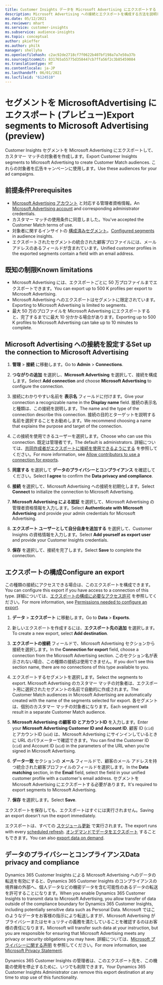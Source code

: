 ```yaml
---
title: Customer Insights データを Microsoft Advertising にエクスポートする
description: Microsoft Advertising への接続とエクスポートを構成する方法を説明します。
ms.date: 05/12/2021
ms.reviewer: mhart
ms.service: customer-insights
ms.subservice: audience-insights
ms.topic: conceptual
author: pkieffer
ms.author: philk
manager: shellyha
ms.openlocfilehash: c2ac92de2718cf7f0622b407bf198a7a7e50a37b
ms.sourcegitcommit: 831765a55775d358447cb7ffa56f2c3b85459084
ms.translationtype: HT
ms.contentlocale: ja-JP
ms.lasthandoff: 06/01/2021
ms.locfileid: "6124510"
---
```

# <a name="export-segments-to-microsoft-advertising-preview"></a><span data-ttu-id="d17ac-103">セグメントを MicrosoftAdvertising にエクスポート (プレビュー)</span><span class="sxs-lookup"><span data-stu-id="d17ac-103">Export segments to Microsoft Advertising (preview)</span></span>

<span data-ttu-id="d17ac-104">Customer Insights セグメントを Microsoft Advertising にエクスポートして、カスタマー マッチの対象者を作成します。</span><span class="sxs-lookup"><span data-stu-id="d17ac-104">Export Customer Insights segments to Microsoft Advertising to create Customer Match audiences.</span></span> <span data-ttu-id="d17ac-105">これらの対象者を広告キャンペーンに使用します。</span><span class="sxs-lookup"><span data-stu-id="d17ac-105">Use these audiences for your ad campaigns.</span></span>

## <a name="prerequisites"></a><span data-ttu-id="d17ac-106">前提条件</span><span class="sxs-lookup"><span data-stu-id="d17ac-106">Prerequisites</span></span>

-   <span data-ttu-id="d17ac-107">[Microsoft Advertising アカウント](https://ads.microsoft.com/) と対応する管理者資格情報。</span><span class="sxs-lookup"><span data-stu-id="d17ac-107">An [Microsoft Advertising account](https://ads.microsoft.com/) and corresponding administrator credentials.</span></span>
-   <span data-ttu-id="d17ac-108">カスタマー マッチの使用条件に同意しました。</span><span class="sxs-lookup"><span data-stu-id="d17ac-108">You've accepted the Customer Match terms of use.</span></span> 
-   <span data-ttu-id="d17ac-109">対象者に関するインサイトの [構成済みセグメント](segments.md)。</span><span class="sxs-lookup"><span data-stu-id="d17ac-109">[Configured segments](segments.md) in audience insights.</span></span>
-   <span data-ttu-id="d17ac-110">エクスポートされたセグメントの統合された顧客プロファイルには、メール アドレスのあるフィールドが含まれています。</span><span class="sxs-lookup"><span data-stu-id="d17ac-110">Unified customer profiles in the exported segments contain a field with an email address.</span></span>

## <a name="known-limitations"></a><span data-ttu-id="d17ac-111">既知の制限</span><span class="sxs-lookup"><span data-stu-id="d17ac-111">Known limitations</span></span>

- <span data-ttu-id="d17ac-112">Microsoft Advertising には、エクスポートごとに 50 万プロファイルまでエクスポートできます。</span><span class="sxs-lookup"><span data-stu-id="d17ac-112">You can export up to 500 K profiles per export to Microsoft Advertising.</span></span>
- <span data-ttu-id="d17ac-113">Microsoft Advertising へのエクスポートはセグメントに限定されています。</span><span class="sxs-lookup"><span data-stu-id="d17ac-113">Exporting to Microsoft Advertising is limited to segments.</span></span>
- <span data-ttu-id="d17ac-114">最大 50 万のプロファイルを Microsoft Advertising にエクスポートすると、完了するまでに最大 10 分かかる場合があります。</span><span class="sxs-lookup"><span data-stu-id="d17ac-114">Exporting up to 500 K profiles to Microsoft Advertising can take up to 10 minutes to complete.</span></span> 


## <a name="set-up-the-connection-to-microsoft-advertising"></a><span data-ttu-id="d17ac-115">Microsoft Advertising への接続を設定する</span><span class="sxs-lookup"><span data-stu-id="d17ac-115">Set up the connection to Microsoft Advertising</span></span>

1. <span data-ttu-id="d17ac-116">**管理** > **接続** に移動します。</span><span class="sxs-lookup"><span data-stu-id="d17ac-116">Go to **Admin** > **Connections**.</span></span>

1. <span data-ttu-id="d17ac-117">**つながりの追加** を選択し、**Microsoft Advertising** を選択して、接続を構成します。</span><span class="sxs-lookup"><span data-stu-id="d17ac-117">Select **Add connection** and choose **Microsoft Advertising** to configure the connection.</span></span>

1. <span data-ttu-id="d17ac-118">接続にわかりやすい名前を **表示名** フィールドに付けます。</span><span class="sxs-lookup"><span data-stu-id="d17ac-118">Give your connection a recognizable name in the **Display name** field.</span></span> <span data-ttu-id="d17ac-119">接続の表示名と種類は、この接続を説明します。</span><span class="sxs-lookup"><span data-stu-id="d17ac-119">The name and the type of the connection describe this connection.</span></span> <span data-ttu-id="d17ac-120">接続の目的とターゲットを説明する名前を選択することをお勧めします。</span><span class="sxs-lookup"><span data-stu-id="d17ac-120">We recommend choosing a name that explains the purpose and target of the connection.</span></span>

1. <span data-ttu-id="d17ac-121">この接続を使用できるユーザーを選択します。</span><span class="sxs-lookup"><span data-stu-id="d17ac-121">Choose who can use this connection.</span></span> <span data-ttu-id="d17ac-122">既定は管理者です。</span><span class="sxs-lookup"><span data-stu-id="d17ac-122">The default is administrators.</span></span> <span data-ttu-id="d17ac-123">詳細については、[共同作成者がエクスポートに接続を使用できるようにする](connections.md#allow-contributors-to-use-a-connection-for-exports) を参照してください。</span><span class="sxs-lookup"><span data-stu-id="d17ac-123">For more information, see [Allow contributors to use a connection for exports](connections.md#allow-contributors-to-use-a-connection-for-exports).</span></span>

1. <span data-ttu-id="d17ac-124">**同意する** を選択して **データのプライバシーとコンプライアンス** を確認してください。</span><span class="sxs-lookup"><span data-stu-id="d17ac-124">Select **I agree** to confirm the **Data privacy and compliance**.</span></span>

1. <span data-ttu-id="d17ac-125">**接続** を選択して、Microsoft Advertising への接続を初期化します。</span><span class="sxs-lookup"><span data-stu-id="d17ac-125">Select **Connect** to initialize the connection to Microsoft Advertising.</span></span>

1. <span data-ttu-id="d17ac-126">**Microsoft Advertising による認証** を選択して、Microsoft Advertising の管理者資格情報を入力します。</span><span class="sxs-lookup"><span data-stu-id="d17ac-126">Select **Authenticate with Microsoft Advertising** and provide your admin credentials for Microsoft Advertising.</span></span>

1. <span data-ttu-id="d17ac-127">**エクスポート ユーザーとして自分自身を追加する** を選択して、Customer Insights の資格情報を入力します。</span><span class="sxs-lookup"><span data-stu-id="d17ac-127">Select **Add yourself as export user** and provide your Customer Insights credentials.</span></span>

1. <span data-ttu-id="d17ac-128">**保存** を選択して、接続を完了します。</span><span class="sxs-lookup"><span data-stu-id="d17ac-128">Select **Save** to complete the connection.</span></span>

## <a name="configure-an-export"></a><span data-ttu-id="d17ac-129">エクスポートの構成</span><span class="sxs-lookup"><span data-stu-id="d17ac-129">Configure an export</span></span>

<span data-ttu-id="d17ac-130">この種類の接続にアクセスできる場合は、このエクスポートを構成できます。</span><span class="sxs-lookup"><span data-stu-id="d17ac-130">You can configure this export if you have access to a connection of this type.</span></span> <span data-ttu-id="d17ac-131">詳細については、[エクスポートの構成に必要なアクセス許可](export-destinations.md#set-up-a-new-export) を参照してください。</span><span class="sxs-lookup"><span data-stu-id="d17ac-131">For more information, see [Permissions needed to configure an export](export-destinations.md#set-up-a-new-export).</span></span>

1. <span data-ttu-id="d17ac-132">**データ** > **エクスポート** に移動します。</span><span class="sxs-lookup"><span data-stu-id="d17ac-132">Go to **Data** > **Exports**.</span></span>

1. <span data-ttu-id="d17ac-133">新しいエクスポートを作成するには、**エクスポート先の追加** を選択します。</span><span class="sxs-lookup"><span data-stu-id="d17ac-133">To create a new export, select **Add destination**.</span></span>

1. <span data-ttu-id="d17ac-134">**エクスポートの接続** フィールドで、Microsoft Advertising セクションから接続を選択します。</span><span class="sxs-lookup"><span data-stu-id="d17ac-134">In the **Connection for export** field, choose a connection from the Microsoft Advertising section.</span></span> <span data-ttu-id="d17ac-135">このセクション名が表示されない場合、この種類の接続は使用できません。</span><span class="sxs-lookup"><span data-stu-id="d17ac-135">If you don't see this section name, there are no connections of this type available to you.</span></span>

1. <span data-ttu-id="d17ac-136">エクスポートするセグメントを選択します。</span><span class="sxs-lookup"><span data-stu-id="d17ac-136">Select the segments to export.</span></span> <span data-ttu-id="d17ac-137">Microsoft Advertising のカスタマー マッチの対象者は、エクスポート用に選択されたセグメントの名前で自動的に作成されます。</span><span class="sxs-lookup"><span data-stu-id="d17ac-137">The Customer Match audiences in Microsoft Advertising are automatically created with the name of the segments selected for export.</span></span> <span data-ttu-id="d17ac-138">各セグメントは、個別のカスタマー マッチの対象者になります。</span><span class="sxs-lookup"><span data-stu-id="d17ac-138">Each segment will result in a separate Customer Match audience.</span></span> 

1. <span data-ttu-id="d17ac-139">**Microsoft Advertising の顧客 ID とアカウントID** を入力します。</span><span class="sxs-lookup"><span data-stu-id="d17ac-139">Enter your **Microsoft Advertising Customer ID and Account ID**.</span></span> <span data-ttu-id="d17ac-140">顧客 ID (`cid`) とアカウントID (`aid`) は、Microsoft Advertising にサインインしているときに URL のパラメーターで確認できます。</span><span class="sxs-lookup"><span data-stu-id="d17ac-140">You can find the Customer ID (`cid`) and Account ID (`aid`) in the parameters of the URL when you're signed in Microsoft Advertising.</span></span>

1. <span data-ttu-id="d17ac-141">**データ一致** セクションの **メール** フィールドで、顧客のメール アドレスを持つ統合された顧客プロファイルのフィールドを選択します。</span><span class="sxs-lookup"><span data-stu-id="d17ac-141">In the **Data matching** section, in the **Email** field, select the field in your unified customer profile with a customer's email address.</span></span> <span data-ttu-id="d17ac-142">セグメントを Microsoft Advertising にエクスポートする必要があります。</span><span class="sxs-lookup"><span data-stu-id="d17ac-142">It's required to export segments to Microsoft Advertising.</span></span>

1. <span data-ttu-id="d17ac-143">**保存** を選択します。</span><span class="sxs-lookup"><span data-stu-id="d17ac-143">Select **Save**.</span></span>

<span data-ttu-id="d17ac-144">エクスポートを保存しても、エクスポートはすぐには実行されません。</span><span class="sxs-lookup"><span data-stu-id="d17ac-144">Saving an export doesn't run the export immediately.</span></span>

<span data-ttu-id="d17ac-145">エクスポートは、すべての [スケジュール更新](system.md#schedule-tab) で実行されます。</span><span class="sxs-lookup"><span data-stu-id="d17ac-145">The export runs with every [scheduled refresh](system.md#schedule-tab).</span></span> <span data-ttu-id="d17ac-146">[オンデマンドでデータをエクスポート](export-destinations.md#run-exports-on-demand) することもできます。</span><span class="sxs-lookup"><span data-stu-id="d17ac-146">You can also [export data on demand](export-destinations.md#run-exports-on-demand).</span></span> 


## <a name="data-privacy-and-compliance"></a><span data-ttu-id="d17ac-147">データのプライバシーとコンプライアンス</span><span class="sxs-lookup"><span data-stu-id="d17ac-147">Data privacy and compliance</span></span>

<span data-ttu-id="d17ac-148">Dynamics 365 Customer Insights による Microsoft Advertising へのデータの転送を有効にすると、Dynamics 365 Customer Insights のコンプライアンスの境界線の外部へ、個人データなどの機密データを含む可能性のあるデータの転送を許可することになります。</span><span class="sxs-lookup"><span data-stu-id="d17ac-148">When you enable Dynamics 365 Customer Insights to transmit data to Microsoft Advertising, you allow transfer of data outside of the compliance boundary for Dynamics 365 Customer Insights, including potentially sensitive data such as Personal Data.</span></span> <span data-ttu-id="d17ac-149">Microsoft ではこのようなデータをお客様の指示により転送しますが、Microsoft Advertising がプライバシーまたはセキュリティの義務を満たしていることを確認するのはお客様の責任になります。</span><span class="sxs-lookup"><span data-stu-id="d17ac-149">Microsoft will transfer such data at your instruction, but you are responsible for ensuring that Microsoft Advertising meets any privacy or security obligations you may have.</span></span> <span data-ttu-id="d17ac-150">詳細については、[Microsoft プライバシーに関する声明](https://go.microsoft.com/fwlink/?linkid=396732) を参照してください。</span><span class="sxs-lookup"><span data-stu-id="d17ac-150">For more information, see [Microsoft Privacy Statement](https://go.microsoft.com/fwlink/?linkid=396732).</span></span>

<span data-ttu-id="d17ac-151">Dynamics 365 Customer Insights の管理者は、このエクスポート先を、この機能の使用を停止するために、いつでも削除できます。</span><span class="sxs-lookup"><span data-stu-id="d17ac-151">Your Dynamics 365 Customer Insights Administrator can remove this export destination at any time to stop use of this functionality.</span></span>

